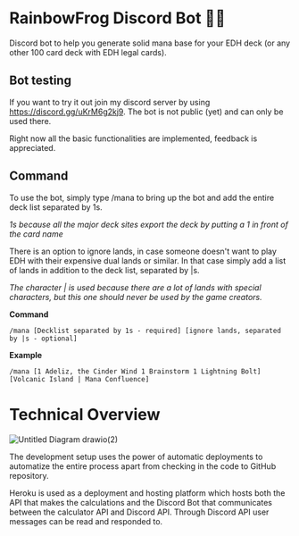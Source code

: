 # RainbowFrog Discord Bot 🌈🐸

Discord bot to help you generate solid mana base for your EDH deck (or any other 100 card deck with EDH legal cards).

## Bot testing

If you want to try it out join my discord server by using https://discord.gg/uKrM6g2kj9. 
The bot is not public (yet) and can only be used there. 

Right now all the basic functionalities are implemented, feedback is appreciated.

## Command

To use the bot, simply type /mana to bring up the bot and add the entire deck list separated by 1s.

*1s because all the major deck sites export the deck by putting a 1 in front of the card name*

There is an option to ignore lands, in case someone doesn't want to play EDH with their expensive dual lands or similar. In that case simply add a list of lands in addition to the deck list, separated by |s.

*The character | is used because there are a lot of lands with special characters, but this one should never be used by the game creators.*

**Command**

`/mana [Decklist separated by 1s - required] [ignore lands, separated by |s - optional]` 

**Example**

`/mana [1 Adeliz, the Cinder Wind 1 Brainstorm 1 Lightning Bolt] [Volcanic Island | Mana Confluence]`

# Technical Overview

![Untitled Diagram drawio(2)](https://user-images.githubusercontent.com/5879928/185720951-d76c3490-7405-4358-b9ee-20694a09960c.png)

The development setup uses the power of automatic deployments to automatize the entire process apart from checking in the code to GitHub repository.

Heroku is used as a deployment and hosting platform which hosts both the API that makes the calculations and the Discord Bot that communicates between the calculator API and Discord API. Through Discord API user messages can be read and responded to.